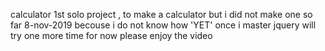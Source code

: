 calculator
1st solo project , to make a calculator
but
i did not make one so far 8-nov-2019 becouse i do not know how 'YET'
once i master  jquery will try one more time
for now please enjoy the video

